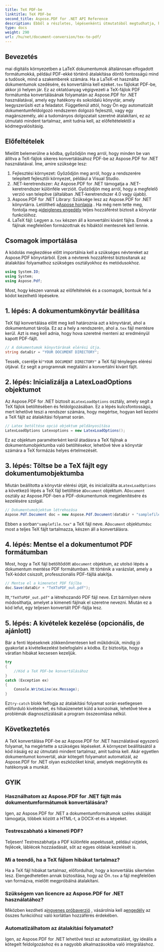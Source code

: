 ```yaml
---
title: TeX PDF-be
linktitle: TeX PDF-be
second_title: Aspose.PDF for .NET API Reference
description: Ebből a részletes, lépésenkénti útmutatóból megtudhatja, hogyan konvertálhat TeX-et PDF-be az Aspose.PDF for .NET használatával. Tökéletes fejlesztők és dokumentumokkal foglalkozó szakemberek számára.
type: docs
weight: 290
url: /hu/net/document-conversion/tex-to-pdf/
---
```

## Bevezetés

 mai digitális környezetben a LaTeX dokumentumok általánosan elfogadott formátumokká, például PDF-ekké történő átalakítása döntő fontosságú mind a tudósok, mind a szakemberek számára. Ha a LaTeX-et használta dokumentumok szedésére, és konvertálnia kell ezeket`.tex` fájlokat PDF-be, akkor jó helyen jár. Ez az oktatóanyag végigvezeti a TeX-fájlok PDF formátumba konvertálásának folyamatán az Aspose.PDF for .NET használatával, amely egy hatékony és sokoldalú könyvtár, amely leegyszerűsíti ezt a feladatot. Függetlenül attól, hogy Ön egy automatizált dokumentumfeldolgozó rendszeren dolgozó fejlesztő, vagy egy magánszemély, aki a tudományos dolgozatait szeretné átalakítani, ez az útmutató mindent tartalmaz, amit tudnia kell, az előfeltételektől a kódmegvalósításig.

## Előfeltételek

Mielőtt belemerülne a kódba, győződjön meg arról, hogy minden be van állítva a TeX-fájlok sikeres konvertálásához PDF-be az Aspose.PDF for .NET használatával. Íme, amire szüksége lesz:

1. Fejlesztési környezet: Győződjön meg arról, hogy a rendszerére telepített fejlesztői környezet, például a Visual Studio.
2. .NET-keretrendszer: Az Aspose.PDF for .NET támogatja a .NET-keretrendszer különféle verzióit. Győződjön meg arról, hogy a megfelelő verzió van telepítve (általában .NET-keretrendszer 4.0 vagy újabb).
3.  Aspose.PDF for .NET Library: Szüksége lesz az Aspose.PDF for .NET könyvtárra. Letöltheti a[Aspose honlapja](https://releases.aspose.com/pdf/net/) . Ha még nem tette meg, fontolja meg a[ideiglenes engedély](https://purchase.aspose.com/temporary-license/) teljes hozzáférést biztosít a könyvtár funkcióihoz.
4.  LaTeX fájl: Legyen a`.tex` készen áll a konvertálni kívánt fájlra. Ennek a fájlnak megfelelően formázottnak és hibáktól mentesnek kell lennie.

## Csomagok importálása

A kódolás megkezdése előtt importálnia kell a szükséges névtereket az Aspose.PDF könyvtárból. Ezek a névterek hozzáférést biztosítanak az átalakítási folyamathoz szükséges osztályokhoz és metódusokhoz.

```csharp
using System.IO;
using System;
using Aspose.Pdf;
```

Most, hogy készen vannak az előfeltételek és a csomagok, bontsuk fel a kódot kezelhető lépésekre.

## 1. lépés: A dokumentumkönyvtár beállítása

 TeX fájl konvertálása előtt meg kell határoznia azt a könyvtárat, ahol a dokumentumot tárolja. Ez az a hely a rendszerén, ahol a`.tex` fájl mentésre kerül. Azt is meg kell adnia, hogy hova szeretné menteni az eredményül kapott PDF-fájlt.

```csharp
// A dokumentumok könyvtárának elérési útja.
string dataDir = "YOUR DOCUMENT DIRECTORY";
```

 Tessék, cserélje ki`"YOUR DOCUMENT DIRECTORY"` a TeX fájl tényleges elérési útjával. Ez segít a programnak megtalálni a konvertálni kívánt fájlt.

## 2. lépés: Inicializálja a LatexLoadOptions objektumot

 Az Aspose.PDF for .NET biztosít a`LatexLoadOptions` osztály, amely segít a TeX fájlok betöltésében és feldolgozásában. Ez a lépés kulcsfontosságú, mert lehetővé teszi a rendszer számára, hogy megértse, hogyan kell kezelni a TeX fájlt az átalakítási folyamat során.

```csharp
// Latex betöltése opció objektum példányosítása
LatexLoadOptions Latexoptions = new LatexLoadOptions();
```

Ez az objektum paraméterként kerül átadásra a TeX fájlnak a dokumentumobjektumba való betöltésekor, lehetővé téve a könyvtár számára a TeX formázás helyes értelmezését.

## 3. lépés: Töltse be a TeX fájlt egy dokumentumobjektumba

 Miután beállította a könyvtár elérési útját, és inicializálta a`LatexLoadOptions` a következő lépés a TeX fájl betöltése a`Document` objektum. A`Document` osztály az Aspose.PDF-ben a PDF-dokumentumok megjelenítésére és kezelésére szolgál. 

```csharp
// Dokumentumobjektum létrehozása
Aspose.Pdf.Document doc = new Aspose.Pdf.Document(dataDir + "samplefile.tex", Latexoptions);
```

 Ebben a sorban`"samplefile.tex"` a TeX fájl neve. A`Document` objektum`doc` most a teljes TeX fájlt tartalmazza, készen áll a konvertálásra.

## 4. lépés: Mentse el a dokumentumot PDF formátumban

 Most, hogy a TeX fájl betöltődött a`Document` objektum, az utolsó lépés a dokumentum mentése PDF formátumban. Itt történik a varázslat, amely a TeX-kódot csiszolt, professzionális PDF-fájllá alakítja.

```csharp
// Mentse el a kimenetet PDF fájlba
doc.Save(dataDir + "TeXToPDF_out.pdf");
```

 Itt,`"TeXToPDF_out.pdf"` a létrehozandó PDF fájl neve. Ezt bármilyen névre módosíthatja, amelyet a kimeneti fájlnak el szeretne nevezni. Miután ez a kód lefut, egy teljesen konvertált PDF-fájlja lesz.

## 5. lépés: A kivételek kezelése (opcionális, de ajánlott)

Bár a fenti lépéseknek zökkenőmentesen kell működniük, mindig jó gyakorlat a kivételkezelést belefoglalni a kódba. Ez biztosítja, hogy a váratlan hibákat kecsesen kezeljük.

```csharp
try
{
    //Kód a TeX PDF-be konvertálásához
}
catch (Exception ex)
{
    Console.WriteLine(ex.Message);
}
```

 Ez`try-catch` blokk felfogja az átalakítási folyamat során esetlegesen előforduló kivételeket, és hibaüzenetet küld a konzolnak, lehetővé téve a problémák diagnosztizálását a program összeomlása nélkül.

## Következtetés

A TeX konvertálása PDF-be az Aspose.PDF for .NET használatával egyszerű folyamat, ha megértette a szükséges lépéseket. A környezet beállításától a kód írásáig ez az útmutató mindent tartalmaz, amit tudnia kell. Akár egyetlen dokumentumot konvertál, akár kötegelt folyamatot automatizál, az Aspose.PDF for .NET olyan eszközöket kínál, amelyek megkönnyítik és hatékonyak a munkát.

## GYIK

### Használhatom az Aspose.PDF for .NET fájlt más dokumentumformátumok konvertálására?
Igen, az Aspose.PDF for .NET a dokumentumformátumok széles skáláját támogatja, többek között a HTML-t, a DOCX-et és a képeket.

### Testreszabható a kimeneti PDF?
Teljesen! Testreszabhatja a PDF különféle aspektusait, például vízjelek, fejlécek, láblécek hozzáadását, sőt az egyes oldalak kezelését is.

### Mi a teendő, ha a TeX fájlom hibákat tartalmaz?
 Ha a TeX fájl hibákat tartalmaz, előfordulhat, hogy a konvertálás sikertelen lesz. Elengedhetetlen annak biztosítása, hogy az Ön`.tex` a fájl megfelelően van formázva, mielőtt megpróbálná átalakítani.

### Szükségem van licencre az Aspose.PDF for .NET használatához?
 Miközben kezdheti a[ingyenes próbaverzió](https://releases.aspose.com/) , vásárolnia kell a[engedély](https://purchase.aspose.com/buy) az összes funkcióhoz való korlátlan hozzáférés érdekében.

### Automatizálhatom az átalakítási folyamatot?
Igen, az Aspose.PDF for .NET lehetővé teszi az automatizálást, így ideális a kötegelt feldolgozáshoz és a nagyobb alkalmazásokba való integráláshoz.